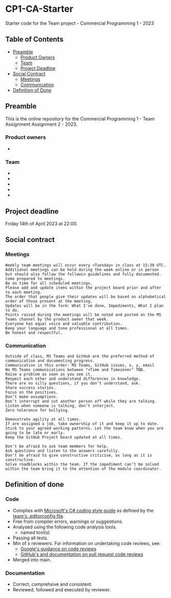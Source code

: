 # CP1-CA-Starter

Starter code for the Team project - Commercial Programming 1 - 2023

## Table of Contents

* [Preamble](#preamble)
  * [Product Owners](#product-owners)
  * [Team](#team)
  * [Project Deadline](#project-deadline)  
* [Social Contract](#social-contract)
  * [Meetings](#meetings)
  * [Communication](#communication)
* [Definition of Done](#definition-of-done)

## Preamble

This is the online repository for the Commercial Programming 1 - Team Assignment Assignment 2 - 2023.

<!--- Modify this readme.md file adding extra sections as you see fit. Do keep the existing headings and add the necessary additional information as required. --->

### Product owners
<!--- insert the GitHub handle of the product owner(s) --->
<!--- You may want to rotate product owners each week to share the responsability and workload --->
+

### Team
<!--- Insert team members github handles only! --->
<!--- DocMilo --->

*
*
*
*
*

## Project deadline

Friday 14th of April 2023 at 22:00.

## Social contract

### Meetings

    Weekly team meetings will occur every <Tuesday> in class at 15:30 UTC.
    Additional meetings can be held during the week online or in person but should also follow the followin guidelines and fully documented. 
    Come prepared to meetings.
    Be on time for all scheduled meetings.
    Please add and update items within the project board prior and after to each meeting.
    The order that people give their updates will be based on alphabetical order of those present at the meeting.
    Updates will be in the form: What I've done, Impediments, What I plan to do.
    Points raised during the meetings will be noted and posted on the MS Teams channel by the product owner that week. 
    Everyone has equal voice and valuable contribution.
    Keep your language and tone professional at all times.
    Be honest and respectful.
    
### Communication
    Outside of class, MS Teams and GitHub are the preferred method of communication and documenting progress.
    Communication in this order: MS Teams, GitHub issues, x, y, email
    No MS Teams communications between "<Time and Timezone>" TBD.
    Raise a problem as soon as you see it.
    Respect each other and understand differences in knowledge.
    There are no silly questions, if you don’t understand, ask.
    Share success stories. 
    Focus on the positives.
    Don’t make assumptions.
    Don’t interrupt and cut another person off while they are talking.
    Listen when someone is talking, don’t interject.
    Zero tolerance for bullying.
    
    Demonstrate agility at all times.
    If are assigned a job, take ownership of it and keep it up to date.
    Stick to your agreed working patterns. Let the team know when you are going to be late or early.
    Keep the GitHub Project board updated at all times. 

    Don't be afraid to ask team members for help.
    Ask questions and listen to the answers carefully.
    Don't be afraid to give constructive criticism, as long as it is constructive.
    Solve roadblocks within the team. If the impediment can’t be solved within the team bring it to the attention of the module coordinator.

## Definition of done

### Code

* Complies with [Microsoft's C# coding style guide](https://learn.microsoft.com/en-us/dotnet/csharp/fundamentals/coding-style/coding-conventions) as defined by the [team's .editorconfig file](.editorconfig).  
* Free from compiler errors, warnings or suggestions.
* Analysed using the following code analysis tools.  
    * named tool(s)
* Passing all tests.  
* Min of x reviewers. For information on undertaking code reviews, see:
  * [Google's guidance on code reviews](https://abseil.io/resources/swe-book/html/ch09.html) 
  * [GitHub's and documentation on pull request code reviews](https://docs.github.com/en/pull-requests/collaborating-with-pull-requests/reviewing-changes-in-pull-requests/about-pull-request-reviews)
* Merged into main.  

### Documentation

* Correct, comprehsive and consistent.  
* Reviewed, followed and executed by reviewer.
